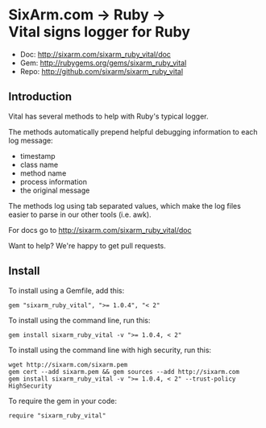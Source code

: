 # SixArm.com → Ruby → <br> Vital signs logger for Ruby

* Doc: <http://sixarm.com/sixarm_ruby_vital/doc>
* Gem: <http://rubygems.org/gems/sixarm_ruby_vital>
* Repo: <http://github.com/sixarm/sixarm_ruby_vital>
<!--header-shut-->


## Introduction

Vital has several methods to help with Ruby's typical logger.

The methods automatically prepend helpful debugging information 
to each log message:

  * timestamp
  * class name
  * method name
  * process information
  * the original message

The methods log using tab separated values, which make the
log files easier to parse in our other tools (i.e. awk).

For docs go to <http://sixarm.com/sixarm_ruby_vital/doc>

Want to help? We're happy to get pull requests.


<!--install-opent-->

## Install

To install using a Gemfile, add this:

    gem "sixarm_ruby_vital", ">= 1.0.4", "< 2"

To install using the command line, run this:

    gem install sixarm_ruby_vital -v ">= 1.0.4, < 2"

To install using the command line with high security, run this:

    wget http://sixarm.com/sixarm.pem
    gem cert --add sixarm.pem && gem sources --add http://sixarm.com
    gem install sixarm_ruby_vital -v ">= 1.0.4, < 2" --trust-policy HighSecurity

To require the gem in your code:

    require "sixarm_ruby_vital"

<!--install-shut-->
